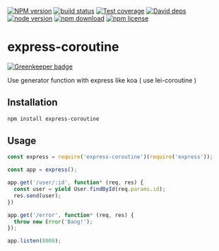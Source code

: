 [![NPM version][npm-image]][npm-url]
[![build status][travis-image]][travis-url]
[![Test coverage][coveralls-image]][coveralls-url]
[![David deps][david-image]][david-url]
[![node version][node-image]][node-url]
[![npm download][download-image]][download-url]
[![npm license][license-image]][download-url]

[npm-image]: https://img.shields.io/npm/v/express-coroutine.svg?style=flat-square
[npm-url]: https://npmjs.org/package/express-coroutine
[travis-image]: https://img.shields.io/travis/yourtion/express-coroutine.svg?style=flat-square
[travis-url]: https://travis-ci.org/yourtion/express-coroutine
[coveralls-image]: https://img.shields.io/coveralls/yourtion/express-coroutine.svg?style=flat-square
[coveralls-url]: https://coveralls.io/r/yourtion/express-coroutine?branch=master
[david-image]: https://img.shields.io/david/yourtion/express-coroutine.svg?style=flat-square
[david-url]: https://david-dm.org/yourtion/express-coroutine
[node-image]: https://img.shields.io/badge/node.js-%3E=4.0-green.svg?style=flat-square
[node-url]: http://nodejs.org/download/
[download-image]: https://img.shields.io/npm/dm/express-coroutine.svg?style=flat-square
[download-url]: https://npmjs.org/package/express-coroutine
[license-image]: https://img.shields.io/npm/l/express-coroutine.svg

# express-coroutine

[![Greenkeeper badge](https://badges.greenkeeper.io/yourtion/express-coroutine.svg)](https://greenkeeper.io/)

Use generator function with express like koa ( use lei-coroutine )

## Installation

```bash
npm install express-coroutine
```

## Usage

```javascript
const express = require('express-coroutine')(require('express'));

const app = express();

app.get('/user/:id', function* (req, res) {
  const user = yield User.findById(req.params.id);
  res.send(user);
})

app.get('/error', function* (req, res) {
  throw new Error('Bang!');
});

app.listen(8000);
```
